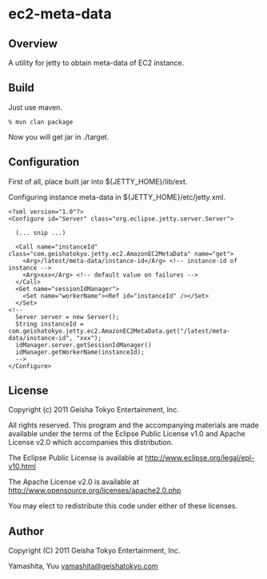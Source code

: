 # ec2-meta-data

## Overview

A utility for jetty to obtain meta-data of EC2 instance.


## Build

Just use maven.

    % mvn clan package

Now you will get jar in ./target.


## Configuration

First of all, place built jar into ${JETTY_HOME}/lib/ext.

Configuring instance meta-data in ${JETTY_HOME}/etc/jetty.xml.

    <?xml version="1.0"?>
    <Configure id="Server" class="org.eclipse.jetty.server.Server">

      (... snip ...)

      <Call name="instanceId" class="com.geishatokyo.jetty.ec2.AmazonEC2MetaData" name="get">
        <Arg>/latest/meta-data/instance-id</Arg> <!-- instance-id of instance -->
        <Arg>xxx</Arg> <!-- default value on failures -->
      </Call>
      <Get name="sessionIdManager">
        <Set name="workerName"><Ref id="instanceId" /></Set>
      </Set>
    <!--
      Server server = new Server();
      String instanceId = com.geishatokyo.jetty.ec2.AmazonEC2MetaData.get("/latest/meta-data/instance-id", "xxx");
      idManager.server.getSessionIdManager()
      idManager.getWorkerName(instanceId);
      -->
    </Configure>


## License

Copyright (c) 2011 Geisha Tokyo Entertainment, Inc.

All rights reserved. This program and the accompanying materials
are made available under the terms of the Eclipse Public License v1.0
and Apache License v2.0 which accompanies this distribution.

The Eclipse Public License is available at http://www.eclipse.org/legal/epl-v10.html

The Apache License v2.0 is available at http://www.opensource.org/licenses/apache2.0.php

You may elect to redistribute this code under either of these licenses.


## Author

Copyright (C) 2011 Geisha Tokyo Entertainment, Inc.

Yamashita, Yuu <yamashita@geishatokyo.com>
